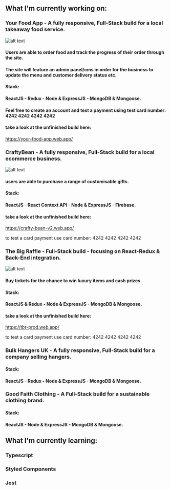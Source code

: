 ## What I'm currently working on:

### Your Food App - A fully responsive, Full-Stack build for a local takeaway food service.
![alt text](https://toren.uk/your-food-app-ss.png)
#### Users are able to order food and track the progress of their order through the site.
#### The site will feature an admin panel/cms in order for the business to update the menu and customer delivery status etc.

#### Stack:
#### ReactJS - Redux - Node & ExpressJS - MongoDB & Mongoose.

#### Feel free to create an account and test a payment using test card number: 4242 4242 4242 4242



#### take a look at the unfinished build here:
https://your-food-app.web.app/


### CraftyBean - A fully responsive, Full-Stack build for a local ecommerce business.
![alt text](https://toren.uk/craftybean-ss.png)
#### users are able to purchase a range of customisable gifts.

#### Stack:
#### ReactJS - React Context API - Node & ExpressJS - Firebase.

#### take a look at the unfinished build here:
https://crafty-bean-v2.web.app/

to test a card payment use card number: 4242 4242 4242 4242

### The Big Raffle - Full-Stack build - focusing on React-Redux & Back-End integration.
![alt text](https://toren.uk/tbg-ss.png)
#### Buy tickets for the chance to win luxury items and cash prizes.

#### Stack:
#### ReactJS & Redux - Node & ExpressJS - MongoDB & Mongoose.

#### take a look at the unfinished build here: 
https://tbr-prod.web.app/

to test a card payment use card number: 4242 4242 4242 4242


### Bulk Hangers UK - A fully responsive, Full-Stack build for a company selling hangers.

#### Stack:
#### ReactJS - Redux - Node & ExpressJS - MongoDB & Mongoose.

### Good Faith Clothing - A Full-Stack build for a sustainable clothing brand.

#### Stack:
#### ReactJS - Node & ExpressJS - MongoDB & Mongoose.

## What I'm currently learning: 
### Typescript 
### Styled Components
### Jest
